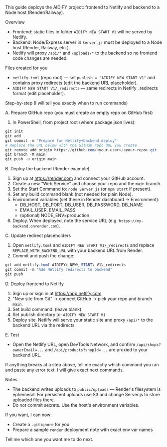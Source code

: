This guide deploys the AIDIFY project: frontend to Netlify and backend to a Node host (Render/Railway).

Overview
- Frontend: static files in folder `AIDIFY NEW START V1` will be served by Netlify.
- Backend: Node/Express server in `Server.js` must be deployed to a Node host (Render, Railway, etc.).
- Netlify will proxy `/api/*` and `/uploads/*` to the backend so no frontend code changes are needed.

Files created for you
- `netlify.toml` (repo root) — set `publish = "AIDIFY NEW START V1"` and contains proxy redirects (edit the backend URL placeholder).
- `AIDIFY NEW START V1/_redirects` — same redirects in Netlify _redirects format (edit placeholder).

Step-by-step (I will tell you exactly when to run commands)

A. Prepare GitHub repo (you must create an empty repo on GitHub first)
1. In PowerShell, from project root (where package.json lives):
```powershell
git init
git add .
git commit -m "Prepare for Netlify+backend deploy"
# Replace the URL below with the GitHub repo URL you create
git remote add origin https://github.com/<your-user>/<your-repo>.git
git branch -M main
git push -u origin main
```

B. Deploy the backend (Render example)
1. Sign up at https://render.com and connect your GitHub account.
2. Create a new "Web Service" and choose your repo and the `main` branch.
3. Set the Start Command to: `node Server.js` (or `npm start` if present).
4. Set any build command blank (not needed for plain Node).
5. Environment variables (set these in Render dashboard -> Environment):
   - DB_HOST, DB_PORT, DB_USER, DB_PASSWORD, DB_NAME
   - EMAIL_USER, EMAIL_PASS
   - (optional) NODE_ENV=production
6. Deploy. When deployed, note the service URL (e.g. `https://my-backend.onrender.com`).

C. Update redirect placeholders
1. Open `netlify.toml` and `AIDIFY NEW START V1/_redirects` and replace `REPLACE_WITH_BACKEND_URL` with your backend URL from Render.
2. Commit and push the change:
```powershell
git add netlify.toml AIDIFY\ NEW\ START\ V1\_redirects
git commit -m "Add Netlify redirects to backend"
git push
```

D. Deploy frontend to Netlify
1. Sign up or sign in at https://app.netlify.com
2. "New site from Git" -> connect GitHub -> pick your repo and branch `main`.
3. Set build command: (leave blank)
4. Set publish directory to: `AIDIFY NEW START V1`
5. Deploy site. Netlify will serve your static site and proxy `/api/*` to the backend URL via the redirects.

E. Test
- Open the Netlify URL, open DevTools Network, and confirm `/api/shops?ownerEmail=...` and `/api/products?shopId=...` are proxied to your backend URL.

If anything breaks at a step above, tell me exactly which command you ran and paste any error text. I will give exact next commands.

Notes
- The backend writes uploads to `public/uploads` — Render's filesystem is ephemeral. For persistent uploads use S3 and change Server.js to store uploaded files there.
- Do not commit secrets. Use the host's environment variables.

If you want, I can now:
- Create a `.gitignore` for you
- Prepare a sample `render` deployment note with exact env var names

Tell me which one you want me to do next.

